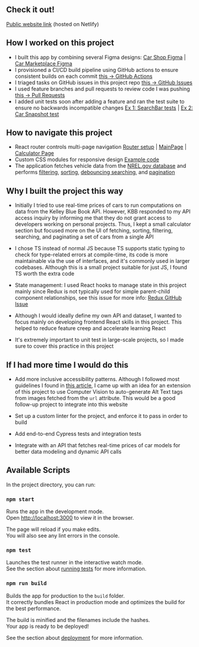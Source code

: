 ## Check it out!

[Public website link](https://elegant-strudel-f64bcd.netlify.app/) (hosted on Netlify)

## How I worked on this project

- I built this app by combining several Figma designs: [Car Shop Figma](<https://www.figma.com/file/wKzgNGmmo7NsIcxkgwjhFK/Car-Shop-Landing-Page-(Community)?type=design&node-id=0-1&mode=design>) | [Car Marketplace Figma](https://www.figma.com/file/47Mc8PD092TdMJFeHImcYb/Web-design-for-website-for-selling-and-buying-cars-(Community)?type=design&node-id=0%3A1&mode=design&t=8OF2s9Ur4GmnLR0L-1)
- I provisioned a CI/CD build pipeline using GitHub actions to ensure consistent builds on each commit [this -> GitHub Actions](https://github.com/RyanJHamby/EV-Breakeven-Calculator/actions)
- I triaged tasks on GitHub issues in this project repo [this -> GitHub Issues](https://github.com/RyanJHamby/EV-Breakeven-Calculator/issues)
- I used feature branches and pull requests to review code I was pushing [this -> Pull Requests](https://github.com/RyanJHamby/EV-Breakeven-Calculator/pulls?q=is%3Apr+is%3Aclosed)
- I added unit tests soon after adding a feature and ran the test suite to ensure no backwards incompatible changes [Ex 1: SearchBar tests](https://github.com/RyanJHamby/EV-Breakeven-Calculator/blob/main/src/components/searchbar/Searchbar.test.tsx) | [Ex 2: Car Snapshot test](https://github.com/RyanJHamby/EV-Breakeven-Calculator/blob/main/src/components/car/Car.test.tsx)

## How to navigate this project
- React router controls multi-page navigation [Router setup](https://github.com/RyanJHamby/EV-Breakeven-Calculator/blob/main/src/routes.tsx) | [MainPage](https://github.com/RyanJHamby/EV-Breakeven-Calculator/blob/main/src/pages/MainPage.tsx) | [Calculator Page](https://github.com/RyanJHamby/EV-Breakeven-Calculator/blob/main/src/pages/CalculatorPage.tsx)
- Custom CSS modules for responsive design [Example code](https://github.com/RyanJHamby/EV-Breakeven-Calculator/tree/main/src/style)
- The application fetches vehicle data from the [NREL.gov database](https://developer.nrel.gov/docs/transportation/vehicles-v1/) and performs [filtering](https://github.com/RyanJHamby/EV-Breakeven-Calculator/blob/main/src/components/sidebar/FilterSidebar.tsx), [sorting](https://github.com/RyanJHamby/EV-Breakeven-Calculator/blob/main/src/components/sortbar/Sortbar.tsx), [debouncing searching](https://github.com/RyanJHamby/EV-Breakeven-Calculator/blob/main/src/components/searchbar/Searchbar.tsx), and [pagination](https://github.com/RyanJHamby/EV-Breakeven-Calculator/blob/main/src/components/paginationbar/PaginationBar.tsx)

## Why I built the project this way
- Initially I tried to use real-time prices of cars to run computations on data from the Kelley Blue Book API. However, KBB responded to my API access inquiry by informing me that they do not grant access to developers working on personal projects. Thus, I kept a small calculator section but focused more on the UI of fetching, sorting, filtering, searching, and paginating a set of cars from a single API

- I chose TS instead of normal JS because TS supports static typing to check for type-related errors at compile-time, its code is more maintainable via the use of interfaces, and it's commonly used in larger codebases. Although this is a small project suitable for just JS, I found TS worth the extra code

- State management: I used React hooks to manage state in this project mainly since Redux is not typically used for simple parent-child component relationships, see this issue for more info: [Redux GitHub Issue](https://github.com/RyanJHamby/EV-Breakeven-Calculator/issues/16)

- Although I would ideally define my own API and dataset, I wanted to focus mainly on developing frontend React skills in this project. This helped to reduce feature creep and accelerate learning React

- It's extremely important to unit test in large-scale projects, so I made sure to cover this practice in this project

## If I had more time I would do this
- Add more inclusive accessibility patterns. Although I followed most guidelines I found in [this article](https://uxdesign.cc/accessibility-patterns-all-front-end-developers-should-know-b5d705c42b4c), I came up with an idea for an extension of this project to use Computer Vision to auto-generate Alt Text tags from images fetched from the `url` attribute. This would be a good follow-up project to integrate into this website

- Set up a custom linter for the project, and enforce it to pass in order to build

- Add end-to-end Cypress tests and integration tests

- Integrate with an API that fetches real-time prices of car models for better data modeling and dynamic API calls

## Available Scripts

In the project directory, you can run:

### `npm start`

Runs the app in the development mode.\
Open [http://localhost:3000](http://localhost:3000) to view it in the browser.

The page will reload if you make edits.\
You will also see any lint errors in the console.

### `npm test`

Launches the test runner in the interactive watch mode.\
See the section about [running tests](https://facebook.github.io/create-react-app/docs/running-tests) for more information.

### `npm run build`

Builds the app for production to the `build` folder.\
It correctly bundles React in production mode and optimizes the build for the best performance.

The build is minified and the filenames include the hashes.\
Your app is ready to be deployed!

See the section about [deployment](https://facebook.github.io/create-react-app/docs/deployment) for more information.
